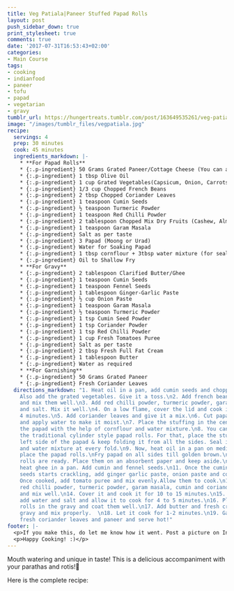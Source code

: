 ```yaml
---
title: Veg Patiala|Paneer Stuffed Papad Rolls
layout: post
push_sidebar_down: true
print_stylesheet: true
comments: true
date: '2017-07-31T16:53:43+02:00'
categories:
- Main Course
tags:
- cooking
- indianfood
- paneer
- tofu
- papad
- vegetarian
- gravy
tumblr_url: https://hungertreats.tumblr.com/post/163649535261/veg-patiala-paneer-stuffed-papad-rolls
image: "/images/tumblr_files/vegpatiala.jpg"
recipe:
  servings: 4
  prep: 30 minutes
  cook: 45 minutes
  ingredients_markdown: |-
    * **For Papad Rolls**
    * {:.p-ingredient} 50 Grams Grated Paneer/Cottage Cheese (You can also use Tofu)
    * {:.p-ingredient} 1 tbsp Olive Oil
    * {:.p-ingredient} 1 cup Grated Vegetables(Capsicum, Onion, Carrots or any other vegetables of your choice)
    * {:.p-ingredient} 1/3 cup Chopped French Beans
    * {:.p-ingredient} 2 tbsp Chopped Coriander Leaves
    * {:.p-ingredient} 1 teaspoon Cumin Seeds
    * {:.p-ingredient} ½ teaspoon Turmeric Powder
    * {:.p-ingredient} 1 teaspoon Red Chilli Powder
    * {:.p-ingredient} 2 tablespoon Chopped Mix Dry Fruits (Cashew, Almonds, Pistachios)
    * {:.p-ingredient} 1 teaspoon Garam Masala
    * {:.p-ingredient} Salt as per taste
    * {:.p-ingredient} 3 Papad (Moong or Urad)
    * {:.p-ingredient} Water for Soaking Papad
    * {:.p-ingredient} 1 tbsp cornflour + 3tbsp water mixture (for sealing papads)
    * {:.p-ingredient} Oil to Shallow Fry
    * **For Gravy**
    * {:.p-ingredient} 2 tablespoon Clarified Butter/Ghee
    * {:.p-ingredient} 1 teaspoon Cumin Seeds
    * {:.p-ingredient} 1 teaspoon Fennel Seeds
    * {:.p-ingredient} 1 tablespoon Ginger-Garlic Paste
    * {:.p-ingredient} ½ cup Onion Paste
    * {:.p-ingredient} 1 teaspoon Garam Masala
    * {:.p-ingredient} ½ teaspoon Turmeric Powder
    * {:.p-ingredient} 1 tsp Cumin Seed Powder
    * {:.p-ingredient} 1 tsp Coriander Powder
    * {:.p-ingredient} 1 tsp Red Chilli Powder
    * {:.p-ingredient} 1 cup Fresh Tomatoes Puree
    * {:.p-ingredient} Salt as per taste
    * {:.p-ingredient} 2 tbsp Fresh Full Fat Cream
    * {:.p-ingredient} 1 tablespoon Butter
    * {:.p-ingredient} Water as required
    * **For Garnishing**
    * {:.p-ingredient} 50 Grams Grated Paneer
    * {:.p-ingredient} Fresh Coriander Leaves
  directions_markdown: "1. Heat oil in a pan, add cumin seeds and chopped dry fruits.
    Also add the grated vegetables. Give it a toss.\n2. Add french beans to the mixture
    and mix them well.\n3. Add red chilli powder, turmeric powder, garam masala powder
    and salt. Mix it well.\n4. On a low flame, cover the lid and cook it for 3 to
    4 minutes.\n5. Add coriander leaves and give it a mix.\n6. Cut papad into half
    and apply water to make it moist.\n7. Place the stuffing in the center and seal
    the papad with the help of cornflour and water mixture.\n8. You can also make
    the traditional cylinder style papad rolls. For that, place the stuffing on the
    left side of the papad & keep folding it from all the sides. Seal it with cornflour
    and water mixture at every fold.\n9. Now, heat oil in a pan on medium flame and
    place the papad rolls.\nFry papad on all sides till golden brown.\nStuffed papad
    rolls are ready. Place them on an absorbent paper and keep aside.\n10. For gravy,
    heat ghee in a pan. Add cumin and fennel seeds.\n11. Once the cumin and fennel
    seeds starts crackling, add ginger garlic paste, onion paste and cook well.\n12.
    Once cooked, add tomato puree and mix evenly.Allow them to cook.\n13. Now, add
    red chilli powder, turmeric powder, garam masala, cumin and coriander seed powder
    and mix well.\n14. Cover it and cook it for 10 to 15 minutes.\n15. Once cooked,
    add water and salt and allow it to cook for 4 to 5 minutes.\n16. Place the papad
    rolls in the gravy and coat them well.\n17. Add butter and fresh cream to the
    gravy and mix properly.  \n18. Let it cook for 1-2 minutes.\n19. Garnish it with
    fresh coriander leaves and paneer and serve hot!"
footer: |-
  <p>If you make this, do let me know how it went. Post a picture on Instagram and tag me @hungertreats.</p>
  <p>Happy Cooking! :)</p>
---
```


Mouth watering and unique in taste! This is a delicious accompaniment with your parathas and rotis!🍲

Here is the complete recipe:

